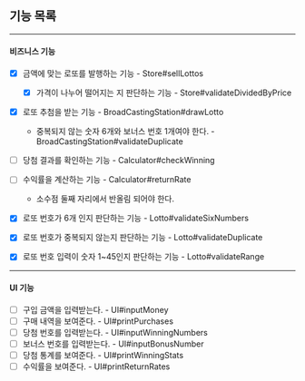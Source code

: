 ## 기능 목록

---

#### 비즈니스 기능

- [x] 금액에 맞는 로또를 발행하는 기능 - Store#sellLottos
    - [x] 가격이 나누어 떨어지는 지 판단하는 기능 - Store#validateDividedByPrice


- [x] 로또 추첨을 받는 기능 - BroadCastingStation#drawLotto
    - 중복되지 않는 숫자 6개와 보너스 번호 1개여야 한다. - BroadCastingStation#validateDuplicate


- [ ] 당첨 결과를 확인하는 기능 - Calculator#checkWinning


- [ ] 수익률을 계산하는 기능 - Calculator#returnRate
    - 소수점 둘째 자리에서 반올림 되어야 한다.


- [x] 로또 번호가 6개 인지 판단하는 기능 - Lotto#validateSixNumbers
- [x] 로또 번호가 중복되지 않는지 판단하는 기능 - Lotto#validateDuplicate
- [x] 로또 번호 입력이 숫자 1~45인지 판단하는 기능 - Lotto#validateRange

---

#### UI 기능

- [ ] 구입 금액을 입력받는다. - UI#inputMoney
- [ ] 구매 내역을 보여준다. - UI#printPurchases
- [ ] 당첨 번호를 입력받는다. - UI#inputWinningNumbers
- [ ] 보너스 번호를 입력받는다. - UI#inputBonusNumber
- [ ] 당첨 통계를 보여준다. - UI#printWinningStats
- [ ] 수익률을 보여준다. - UI#printReturnRates
